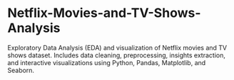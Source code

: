 # Netflix-Movies-and-TV-Shows-Analysis
Exploratory Data Analysis (EDA) and visualization of Netflix movies and TV shows dataset. Includes data cleaning, preprocessing, insights extraction, and interactive visualizations using Python, Pandas, Matplotlib, and Seaborn.
